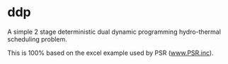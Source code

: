 # ddp

A simple 2 stage deterministic dual dynamic programming hydro-thermal scheduling
problem.

This is 100% based on the excel example used by PSR (www.PSR.inc).



